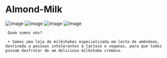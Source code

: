 # Almond-Milk
![image](https://github.com/beatrizveloso/almond-milk/assets/156534028/c24d6772-3a45-445e-a141-541f72c8bedf)
![image](https://github.com/beatrizveloso/almond-milk/assets/156534028/bb9f5104-5c6c-41f5-9f82-b7d342e067e4)
![image](https://github.com/beatrizveloso/almond-milk/assets/156534028/4c46e7f0-e78f-4f66-a26f-3893994f15eb)
![image](https://github.com/beatrizveloso/almond-milk/assets/156534028/ae5d04f6-6061-476d-9e07-9e225a468146)

     Quem somos nós?

     • Somos uma loja de milkshakes especializada em leite de amêndoas, destinada a pessoas intolerantes à lactose e veganos, para que todos possam desfrutar de um delicioso milkshake cremoso.

